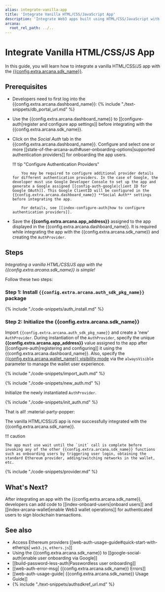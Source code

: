 ```yaml
---
alias: integrate-vanilla-app
title: 'Integrate Vanilla HTML/CSS/JavaScript App'
description: 'Integrate Web3 apps built using HTML/CSS/JavaScript with the Arcana Auth SDK using the instructions listed here.'
arcana:
  root_rel_path: ../..
---
```


# Integrate Vanilla HTML/CSS/JS App

In this guide, you will learn how to integrate a vanilla HTML/CSS/JS app with the [{{config.extra.arcana.sdk_name}}]({{page.meta.arcana.root_rel_path}}/concepts/authsdk.md).

<!-- 
[Try Auth Example :material-rocket-launch:](https://9mt0h4.csb.app/){ .md-button .md-button--primary}
-->

## Prerequisites

* Developers need to first log into the {{config.extra.arcana.dashboard_name}}: {% include "./text-snippets/db_portal_url.md" %}

* Use the {{config.extra.arcana.dashboard_name}} to [[configure-auth|register and configure app settings]] before integrating with the {{config.extra.arcana.sdk_name}}. 

* Click on the *Social Auth* tab in the {{config.extra.arcana.dashboard_name}}. Configure and select one or more [[state-of-the-arcana-auth#user-onboarding-options|supported authentication providers]] for onboarding the app users.

    !!! tip "Configure Authentication Providers"

          You may be required to configure additional provider details for different authentication providers. In the case of Google, the developer must use Google Developer Console to set up the app and generate a Google assigned [[config-auth-google|client ID for Google OAuth]]. This Google ClientID will be configured in the {{config.extra.arcana.dashboard_name}} **Social Auth** settings before integrating the app.

          For details, see [[index-configure-auth|how to configure authentication providers]].

* Save the **{{config.extra.arcana.app_address}}** assigned to the app displayed in the {{config.extra.arcana.dashboard_name}}. It is required while integrating the app with the {{config.extra.arcana.sdk_name}} and creating the `AuthProvider`. 

## Steps

*Integrating a vanilla HTML/CSS/JS app with the {{config.extra.arcana.sdk_name}} is simple!*

Follow these two steps:

### Step 1: Install `{{config.extra.arcana.auth_sdk_pkg_name}}` package

{% include "./code-snippets/auth_install.md" %}

### Step 2: Initialize the {{config.extra.arcana.sdk_name}}

Import `{{config.extra.arcana.auth_sdk_pkg_name}}` and create a 'new' `AuthProvider`. During instantiation of the `AuthProvider`, specify the unique **{{config.extra.arcana.app_address}}** value assigned to the app after [[configure-auth|registering and configuring]] it using the {{config.extra.arcana.dashboard_name}}. Also, specify the [{{config.extra.arcana.wallet_name}} visibility mode]({{page.meta.arcana.root_rel_path}}/concepts/anwallet/walletuimodes.md) via the `alwaysVisible` parameter to manage the wallet user experience.

{% include "./code-snippets/import_auth.md" %}

{% include "./code-snippets/new_auth.md" %}

Initialize the newly instantiated `AuthProvider`. 

{% include "./code-snippets/init_auth.md" %}

That is all! :material-party-popper:

The vanilla HTML/CSS/JS app is now successfully integrated with the {{config.extra.arcana.sdk_name}}.

!!! caution

    The app must use wait until the `init` call is complete before invoking any of the other {{config.extra.arcana.sdk_name}} functions such as onboarding users by triggering user login, obtaining the standard Ethereum provider, adding/switching networks in the wallet, etc.

{% include "./code-snippets/provider.md" %}

## What's Next?

After integrating an app with the {{config.extra.arcana.sdk_name}}, developers can add code to [[index-onboard-users|onboard users]] and [[index-arcana-wallet|enable Web3 wallet operations]] for authenticated users to sign blockchain transactions.

## See also

* Access Ethereum providers [[web-auth-usage-guide#quick-start-with-ethersjs| `web3.js`, `ethers.js`]]
* Using the {{config.extra.arcana.sdk_name}} to [[google-social-auth|enable user onboarding via Google]]
* [[build-password-less-auth|Passwordless user onboarding]]
* [[web-auth-error-msg| {{config.extra.arcana.sdk_name}} Errors]]
* [[web-auth-usage-guide| {{config.extra.arcana.sdk_name}} Usage Guide]]
* {% include "./text-snippets/authsdkref_url.md" %}
